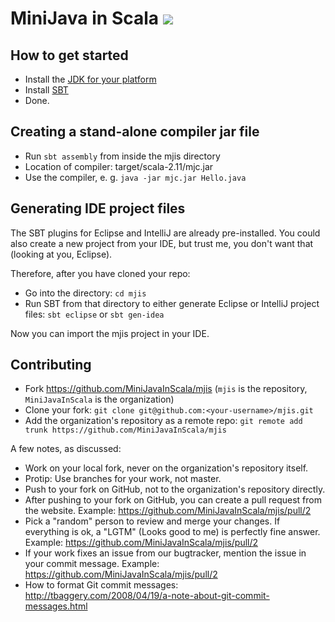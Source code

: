 MiniJava in Scala [<img src="https://api.travis-ci.org/MiniJavaInScala/mjis.png"/>](https://travis-ci.org/MiniJavaInScala/mjis)
=================

How to get started
------------------

 - Install the [JDK for your platform](   http://www.oracle.com/technetwork/java/javase/downloads/jdk8-downloads-2133151.html)
 - Install [SBT](http://www.scala-sbt.org/0.13/tutorial/Manual-Installation.html)
 - Done.

Creating a stand-alone compiler jar file
----------------------------------------

 - Run `sbt assembly` from inside the mjis directory
 - Location of compiler: target/scala-2.11/mjc.jar
 - Use the compiler, e. g. `java -jar mjc.jar Hello.java`

Generating IDE project files
----------------------------

The SBT plugins for Eclipse and IntelliJ are already pre-installed.
You could also create a new project from your IDE, but trust me, you don't want that (looking at you, Eclipse).

Therefore, after you have cloned your repo:
 - Go into the directory: `cd mjis`
 - Run SBT from that directory to either generate Eclipse or IntelliJ project files:
   `sbt eclipse` or `sbt gen-idea`

Now you can import the mjis project in your IDE.

Contributing
------------

 - Fork https://github.com/MiniJavaInScala/mjis
   (`mjis` is the repository, `MiniJavaInScala` is the organization)
 - Clone your fork: `git clone git@github.com:<your-username>/mjis.git`
 - Add the organization's repository as a remote repo:
   `git remote add trunk https://github.com/MiniJavaInScala/mjis`

A few notes, as discussed:

 - Work on your local fork, never on the organization's repository itself.
 - Protip: Use branches for your work, not master.
 - Push to your fork on GitHub, not to the organization's repository directly.
 - After pushing to your fork on GitHub, you can create a pull request from the website.
   Example: https://github.com/MiniJavaInScala/mjis/pull/2
 - Pick a "random" person to review and merge your changes.
   If everything is ok, a "LGTM" (Looks good to me) is perfectly fine answer.
   Example: https://github.com/MiniJavaInScala/mjis/pull/2
 - If your work fixes an issue from our bugtracker, mention the issue in your commit message.
   Example: https://github.com/MiniJavaInScala/mjis/pull/2
 - How to format Git commit messages: http://tbaggery.com/2008/04/19/a-note-about-git-commit-messages.html

